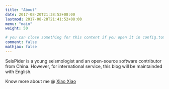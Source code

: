 ```yaml
---
title: "About"
date: 2017-08-20T21:38:52+08:00
lastmod: 2017-08-28T21:41:52+08:00
menu: "main"
weight: 50

# you can close something for this content if you open it in config.toml.
comment: false
mathjax: false
---
```


SeisPider is a young seismologist and an open-source software contributor from China.
However, for international service, this blog will be maintainded with English.

Know more about me @ [Xiao Xiao](http://seispider.top/)

